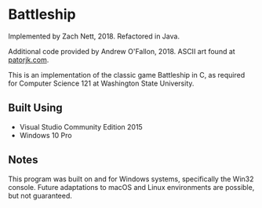 # Battleship

Implemented by Zach Nett, 2018. Refactored in Java.

Additional code provided by Andrew O'Fallon, 2018.
ASCII art found at [patorjk.com](http://patorjk.com/software/taag/).

This is an implementation of the classic game Battleship in C, as 
required for Computer Science 121 at Washington State University.

## Built Using
* Visual Studio Community Edition 2015
* Windows 10 Pro

## Notes
This program was built on and for Windows systems, specifically the 
Win32 console. Future adaptations to macOS and Linux environments are 
possible, but not guaranteed.
 
